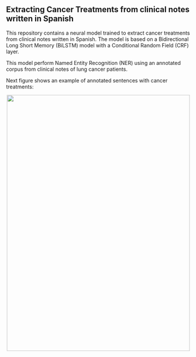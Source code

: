 <h2> Extracting Cancer Treatments from clinical notes written in Spanish</h2>
This repository contains a neural model trained to extract cancer treatments from clinical notes written in Spanish. The model is based on a Bidirectional Long Short Memory (BiLSTM) model with a Conditional Random Field (CRF) layer. <br>

This model perform Named Entity Recognition (NER) using an annotated corpus from clinical notes of lung cancer patients.<br>

Next figure shows an example of  annotated sentences with cancer treatments:
<center> <img src="img/approach1.png" width="500" height="700"> </center>
